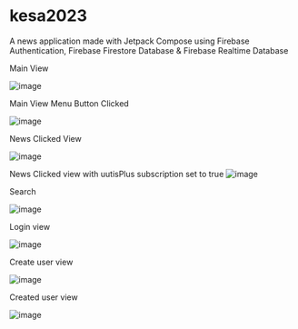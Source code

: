 # kesa2023
A news application made with Jetpack Compose using Firebase Authentication, Firebase Firestore Database & Firebase Realtime Database

Main View

![image](https://github.com/t0turi00/kesa2023/assets/79054967/0548ecf4-72cd-4e69-b4ce-d8ba74fd5893)


Main View Menu Button Clicked

![image](https://github.com/t0turi00/kesa2023/assets/79054967/5989d570-4e3b-4c75-a164-921761eb4554)


News Clicked View

![image](https://github.com/t0turi00/kesa2023/assets/79054967/37577587-f950-45b7-a773-11d561702b80)


News Clicked view with uutisPlus subscription set to true
![image](https://github.com/t0turi00/kesa2023/assets/79054967/2b752d0e-40b7-432b-92dc-1ae92ab8b7a4)


Search

![image](https://github.com/t0turi00/kesa2023/assets/79054967/2f0bfd1c-d364-4449-92c8-c720b85abdbc)


Login view

![image](https://github.com/t0turi00/kesa2023/assets/79054967/678bec99-1fa6-490c-be45-632be15008a4)


Create user view

![image](https://github.com/t0turi00/kesa2023/assets/79054967/0f2ba076-87fb-4bf8-8048-db1b33a4312f)


Created user view

![image](https://github.com/t0turi00/kesa2023/assets/79054967/c5a7d68c-d1ee-481e-9ef3-9284beb74785)

